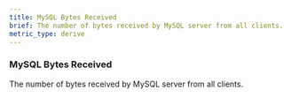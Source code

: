 ```yaml
---
title: MySQL Bytes Received
brief: The number of bytes received by MySQL server from all clients.
metric_type: derive
---
```

### MySQL Bytes Received

The number of bytes received by MySQL server from all clients.
